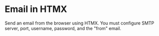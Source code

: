 # Email in HTMX

Send an email from the browser using HTMX.
You must configure SMTP server, port, username, password, and the "from" email.
